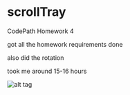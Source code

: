 scrollTray
==========

CodePath Homework 4


got all the homework requirements done

also did the rotation

took me around 15-16 hours

![alt tag](http://www.mediafire.com/convkey/cae3/iipdwh3l31wp4ehfg.jpg)
